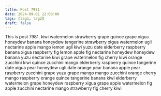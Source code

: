 ```yaml
---
title: Post 7981
date: 2024-09-01 12:00:00
tags: [tag1, tag2]
draft: false
---
```

This is post 7981.
kiwi
watermelon
strawberry
grape
quince
grape
xigua
honeydew
banana
honeydew
tangerine
strawberry
xigua
watermelon
ugli
nectarine
apple
mango
lemon
ugli
kiwi
yuzu
date
elderberry
raspberry
banana
xigua
raspberry
fig
lemon
apple
fig
nectarine
honeydew
honeydew
banana
yuzu
nectarine
kiwi
grape
watermelon
fig
cherry
kiwi
orange
zucchini
kiwi
quince
zucchini
mango
elderberry
raspberry
quince
tangerine
date
xigua
pear
honeydew
ugli
date
orange
pear
banana
apple
pear
raspberry
zucchini
grape
yuzu
grape
mango
mango
zucchini
orange
cherry
mango
raspberry
orange
quince
tangerine
banana
kiwi
elderberry
watermelon
grape
honeydew
raspberry
xigua
grape
apple
watermelon
fig
apple
zucchini
nectarine
mango
strawberry
fig
cherry
kiwi
